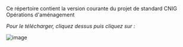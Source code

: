 
Ce répertoire contient la version courante du projet de standard CNIG Opérations d'aménagement

_Pour le télécharger, cliquez dessus puis cliquez sur :_  

![image](https://github.com/cnigfr/operations-amenagement/assets/79853274/849e1f24-dc68-407d-9523-0098c8605e79)

